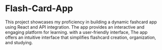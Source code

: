# Flash-Card-App
This project showcases my proficiency in building a dynamic fashcard app using React and API integration. The app provides  an interactive and engaging platform for learning. with a user-friendly interface, The app offers an intuitive interface that  simplifies flashcard creation, organization, and studying.
